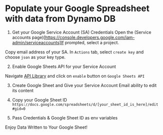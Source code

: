 # Populate your Google Spreadsheet with data from Dynamo DB

1. Get your Google Service Account (SA) Credentials 
Open the (Service accounts page)[https://console.developers.google.com/iam-admin/serviceaccounts]If prompted, select a project. 

Copy email address of your SA. In `Actions` tab, select `create key` and choose `json` as your key type.

2. Enable Google Sheets API for your Service Account

Navigate [API Library](https://console.developers.google.com/apis/library/sheets.googleapis.com) and click on `enable` button on `Google Sheets API`

3. Create Google Sheet and Give your Service Account Email ability to edit its content

4. Copy your Google Sheet ID 
`https://docs.google.com/spreadsheets/d/[your_sheet_id_is_here]/edit#gid=0`

5. Pass Credentials & Google Sheet ID as env variables 


Enjoy Data Written to Your Google Sheet!